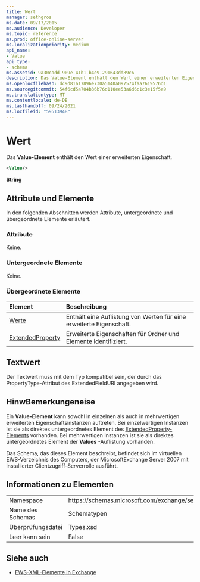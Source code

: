 ```yaml
---
title: Wert
manager: sethgros
ms.date: 09/17/2015
ms.audience: Developer
ms.topic: reference
ms.prod: office-online-server
ms.localizationpriority: medium
api_name:
- Value
api_type:
- schema
ms.assetid: 9a30cadd-909e-41b1-b4e9-291643dd89c6
description: Das Value-Element enthält den Wert einer erweiterten Eigenschaft.
ms.openlocfilehash: dc9d81a17896e730a5140a097574faa7619576d1
ms.sourcegitcommit: 54f6cd5a704b36b76d110ee53a6d6c1c3e15f5a9
ms.translationtype: MT
ms.contentlocale: de-DE
ms.lasthandoff: 09/24/2021
ms.locfileid: "59513948"
---
```

# <a name="value"></a>Wert

Das **Value-Element** enthält den Wert einer erweiterten Eigenschaft. 
  
```xml
<Value/>
```

**String**

## <a name="attributes-and-elements"></a>Attribute und Elemente

In den folgenden Abschnitten werden Attribute, untergeordnete und übergeordnete Elemente erläutert.
  
### <a name="attributes"></a>Attribute

Keine.
  
### <a name="child-elements"></a>Untergeordnete Elemente

Keine.
  
### <a name="parent-elements"></a>Übergeordnete Elemente

|**Element**|**Beschreibung**|
|:-----|:-----|
|[Werte](values.md) <br/> |Enthält eine Auflistung von Werten für eine erweiterte Eigenschaft.  <br/> |
|[ExtendedProperty](extendedproperty.md) <br/> |Erweiterte Eigenschaften für Ordner und Elemente identifiziert.  <br/> |
   
## <a name="text-value"></a>Textwert

Der Textwert muss mit dem Typ kompatibel sein, der durch das PropertyType-Attribut des ExtendedFieldURI angegeben wird.
  
## <a name="remarks"></a>HinwBemerkungeneise

Ein **Value-Element** kann sowohl in einzelnen als auch in mehrwertigen erweiterten Eigenschaftsinstanzen auftreten. Bei einzelwertigen Instanzen ist sie als direktes untergeordnetes Element des [ExtendedProperty-Elements](extendedproperty.md) vorhanden. Bei mehrwertigen Instanzen ist sie als direktes untergeordnetes Element der **Values** -Auflistung vorhanden. 
  
Das Schema, das dieses Element beschreibt, befindet sich im virtuellen EWS-Verzeichnis des Computers, der MicrosoftExchange Server 2007 mit installierter Clientzugriff-Serverrolle ausführt.
  
## <a name="element-information"></a>Informationen zu Elementen

|||
|:-----|:-----|
|Namespace  <br/> |https://schemas.microsoft.com/exchange/services/2006/types  <br/> |
|Name des Schemas  <br/> |Schematypen  <br/> |
|Überprüfungsdatei  <br/> |Types.xsd  <br/> |
|Leer kann sein  <br/> |False  <br/> |
   
## <a name="see-also"></a>Siehe auch

- [EWS-XML-Elemente in Exchange](ews-xml-elements-in-exchange.md)

